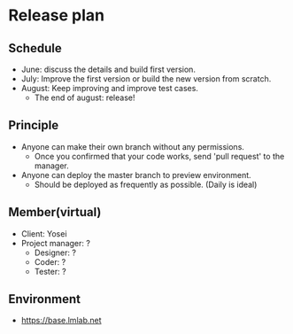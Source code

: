# Release plan

## Schedule
- June: discuss the details and build first version.
- July: Improve the first version or build the new version from scratch.
- August: Keep improving and improve test cases.
  - The end of august: release!

## Principle
- Anyone can make their own branch without any permissions.
  - Once you confirmed that your code works, send 'pull request' to the manager.
- Anyone can deploy the master branch to preview environment.
  - Should be deployed as frequently as possible. (Daily is ideal)

## Member(virtual)
- Client: Yosei
- Project manager: ?
  - Designer: ?
  - Coder: ?
  - Tester: ?

## Environment
- https://base.lmlab.net
